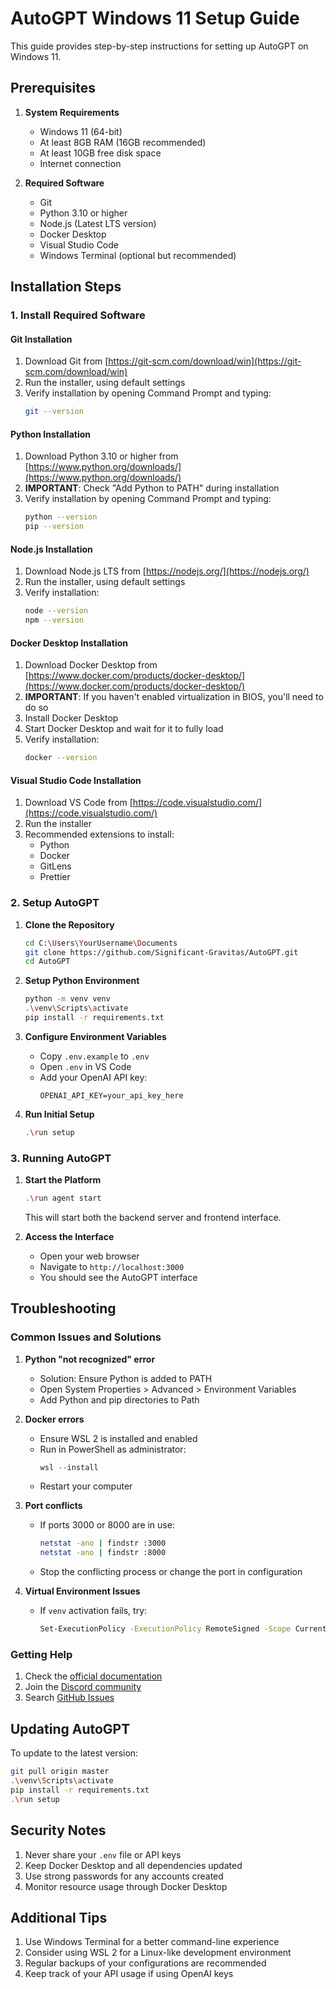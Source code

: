 # AutoGPT Windows 11 Setup Guide

This guide provides step-by-step instructions for setting up AutoGPT on Windows 11.

## Prerequisites

1. **System Requirements**
   - Windows 11 (64-bit)
   - At least 8GB RAM (16GB recommended)
   - At least 10GB free disk space
   - Internet connection

2. **Required Software**
   - Git
   - Python 3.10 or higher
   - Node.js (Latest LTS version)
   - Docker Desktop
   - Visual Studio Code
   - Windows Terminal (optional but recommended)

## Installation Steps

### 1. Install Required Software

#### Git Installation
1. Download Git from [https://git-scm.com/download/win](https://git-scm.com/download/win)
2. Run the installer, using default settings
3. Verify installation by opening Command Prompt and typing:
   ```bash
   git --version
   ```

#### Python Installation
1. Download Python 3.10 or higher from [https://www.python.org/downloads/](https://www.python.org/downloads/)
2. **IMPORTANT**: Check "Add Python to PATH" during installation
3. Verify installation by opening Command Prompt and typing:
   ```bash
   python --version
   pip --version
   ```

#### Node.js Installation
1. Download Node.js LTS from [https://nodejs.org/](https://nodejs.org/)
2. Run the installer, using default settings
3. Verify installation:
   ```bash
   node --version
   npm --version
   ```

#### Docker Desktop Installation
1. Download Docker Desktop from [https://www.docker.com/products/docker-desktop/](https://www.docker.com/products/docker-desktop/)
2. **IMPORTANT**: If you haven't enabled virtualization in BIOS, you'll need to do so
3. Install Docker Desktop
4. Start Docker Desktop and wait for it to fully load
5. Verify installation:
   ```bash
   docker --version
   ```

#### Visual Studio Code Installation
1. Download VS Code from [https://code.visualstudio.com/](https://code.visualstudio.com/)
2. Run the installer
3. Recommended extensions to install:
   - Python
   - Docker
   - GitLens
   - Prettier

### 2. Setup AutoGPT

1. **Clone the Repository**
   ```bash
   cd C:\Users\YourUsername\Documents
   git clone https://github.com/Significant-Gravitas/AutoGPT.git
   cd AutoGPT
   ```

2. **Setup Python Environment**
   ```bash
   python -m venv venv
   .\venv\Scripts\activate
   pip install -r requirements.txt
   ```

3. **Configure Environment Variables**
   - Copy `.env.example` to `.env`
   - Open `.env` in VS Code
   - Add your OpenAI API key:
     ```
     OPENAI_API_KEY=your_api_key_here
     ```

4. **Run Initial Setup**
   ```bash
   .\run setup
   ```

### 3. Running AutoGPT

1. **Start the Platform**
   ```bash
   .\run agent start
   ```
   This will start both the backend server and frontend interface.

2. **Access the Interface**
   - Open your web browser
   - Navigate to `http://localhost:3000`
   - You should see the AutoGPT interface

## Troubleshooting

### Common Issues and Solutions

1. **Python "not recognized" error**
   - Solution: Ensure Python is added to PATH
   - Open System Properties > Advanced > Environment Variables
   - Add Python and pip directories to Path

2. **Docker errors**
   - Ensure WSL 2 is installed and enabled
   - Run in PowerShell as administrator:
     ```powershell
     wsl --install
     ```
   - Restart your computer

3. **Port conflicts**
   - If ports 3000 or 8000 are in use:
     ```bash
     netstat -ano | findstr :3000
     netstat -ano | findstr :8000
     ```
   - Stop the conflicting process or change the port in configuration

4. **Virtual Environment Issues**
   - If `venv` activation fails, try:
     ```bash
     Set-ExecutionPolicy -ExecutionPolicy RemoteSigned -Scope CurrentUser
     ```

### Getting Help

1. Check the [official documentation](https://docs.agpt.co)
2. Join the [Discord community](https://discord.gg/autogpt)
3. Search [GitHub Issues](https://github.com/Significant-Gravitas/AutoGPT/issues)

## Updating AutoGPT

To update to the latest version:

```bash
git pull origin master
.\venv\Scripts\activate
pip install -r requirements.txt
.\run setup
```

## Security Notes

1. Never share your `.env` file or API keys
2. Keep Docker Desktop and all dependencies updated
3. Use strong passwords for any accounts created
4. Monitor resource usage through Docker Desktop

## Additional Tips

1. Use Windows Terminal for a better command-line experience
2. Consider using WSL 2 for a Linux-like development environment
3. Regular backups of your configurations are recommended
4. Keep track of your API usage if using OpenAI keys 